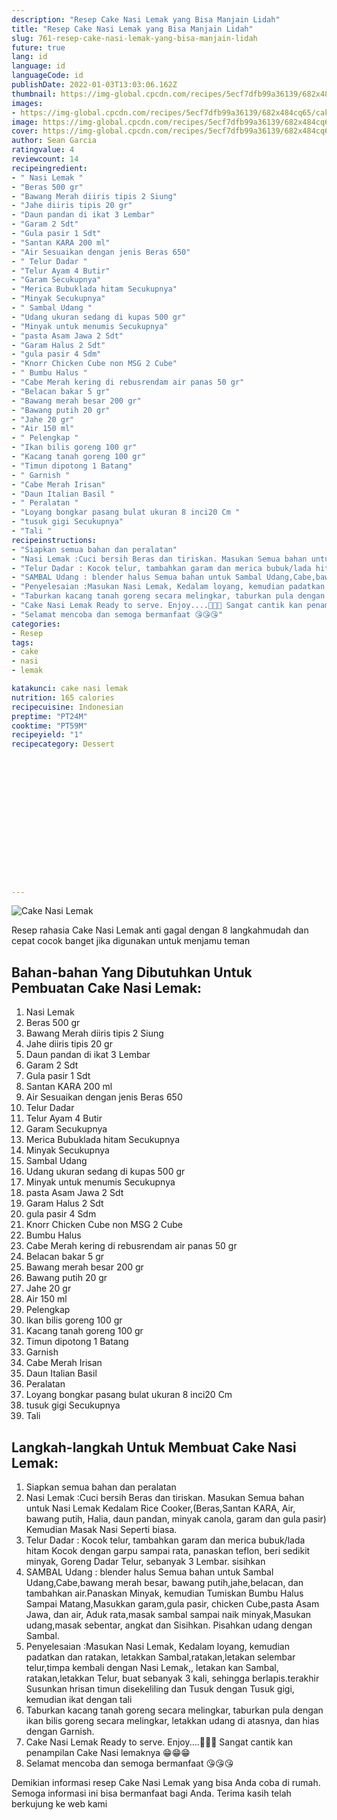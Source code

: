 ```yaml
---
description: "Resep Cake Nasi Lemak yang Bisa Manjain Lidah"
title: "Resep Cake Nasi Lemak yang Bisa Manjain Lidah"
slug: 761-resep-cake-nasi-lemak-yang-bisa-manjain-lidah
future: true
lang: id
language: id
languageCode: id
publishDate: 2022-01-03T13:03:06.162Z 
thumbnail: https://img-global.cpcdn.com/recipes/5ecf7dfb99a36139/682x484cq65/cake-nasi-lemak-foto-resep-utama.png
images:
- https://img-global.cpcdn.com/recipes/5ecf7dfb99a36139/682x484cq65/cake-nasi-lemak-foto-resep-utama.png
image: https://img-global.cpcdn.com/recipes/5ecf7dfb99a36139/682x484cq65/cake-nasi-lemak-foto-resep-utama.png
cover: https://img-global.cpcdn.com/recipes/5ecf7dfb99a36139/682x484cq65/cake-nasi-lemak-foto-resep-utama.png
author: Sean Garcia
ratingvalue: 4
reviewcount: 14
recipeingredient:
- " Nasi Lemak "
- "Beras 500 gr"
- "Bawang Merah diiris tipis 2 Siung"
- "Jahe diiris tipis 20 gr"
- "Daun pandan di ikat 3 Lembar"
- "Garam 2 Sdt"
- "Gula pasir 1 Sdt"
- "Santan KARA 200 ml"
- "Air Sesuaikan dengan jenis Beras 650"
- " Telur Dadar "
- "Telur Ayam 4 Butir"
- "Garam Secukupnya"
- "Merica Bubuklada hitam Secukupnya"
- "Minyak Secukupnya"
- " Sambal Udang "
- "Udang ukuran sedang di kupas 500 gr"
- "Minyak untuk menumis Secukupnya"
- "pasta Asam Jawa 2 Sdt"
- "Garam Halus 2 Sdt"
- "gula pasir 4 Sdm"
- "Knorr Chicken Cube non MSG 2 Cube"
- " Bumbu Halus "
- "Cabe Merah kering di rebusrendam air panas 50 gr"
- "Belacan bakar 5 gr"
- "Bawang merah besar 200 gr"
- "Bawang putih 20 gr"
- "Jahe 20 gr"
- "Air 150 ml"
- " Pelengkap "
- "Ikan bilis goreng 100 gr"
- "Kacang tanah goreng 100 gr"
- "Timun dipotong 1 Batang"
- " Garnish "
- "Cabe Merah Irisan"
- "Daun Italian Basil "
- " Peralatan "
- "Loyang bongkar pasang bulat ukuran 8 inci20 Cm "
- "tusuk gigi Secukupnya"
- "Tali "
recipeinstructions:
- "Siapkan semua bahan dan peralatan"
- "Nasi Lemak :Cuci bersih Beras dan tiriskan. Masukan Semua bahan untuk Nasi Lemak Kedalam Rice Cooker,(Beras,Santan KARA, Air, bawang putih, Halia, daun pandan, minyak canola, garam dan gula pasir) Kemudian Masak Nasi Seperti biasa."
- "Telur Dadar : Kocok telur, tambahkan garam dan merica bubuk/lada hitam Kocok dengan garpu sampai rata, panaskan teflon, beri sedikit minyak, Goreng Dadar Telur, sebanyak 3 Lembar. sisihkan"
- "SAMBAL Udang : blender halus Semua bahan untuk Sambal Udang,Cabe,bawang merah besar, bawang putih,jahe,belacan, dan tambahkan air.Panaskan Minyak, kemudian Tumiskan Bumbu Halus Sampai Matang,Masukkan garam,gula pasir, chicken Cube,pasta Asam Jawa, dan air, Aduk rata,masak sambal sampai naik minyak,Masukan udang,masak sebentar, angkat dan Sisihkan. Pisahkan udang dengan Sambal."
- "Penyelesaian :Masukan Nasi Lemak, Kedalam loyang, kemudian padatkan dan ratakan, letakkan Sambal,ratakan,letakan selembar telur,timpa kembali dengan Nasi Lemak,, letakan kan Sambal, ratakan,letakkan Telur, buat sebanyak 3 kali, sehingga berlapis.terakhir Susunkan hrisan timun disekeliling dan Tusuk dengan Tusuk gigi, kemudian ikat dengan tali"
- "Taburkan kacang tanah goreng secara melingkar, taburkan pula dengan ikan bilis goreng secara melingkar, letakkan udang di atasnya, dan hias dengan Garnish."
- "Cake Nasi Lemak Ready to serve. Enjoy....🤤🤤🤤 Sangat cantik kan penampilan Cake Nasi lemaknya 😁😁😁"
- "Selamat mencoba dan semoga bermanfaat 😘😘😘"
categories:
- Resep
tags:
- cake
- nasi
- lemak

katakunci: cake nasi lemak 
nutrition: 165 calories
recipecuisine: Indonesian
preptime: "PT24M"
cooktime: "PT59M"
recipeyield: "1"
recipecategory: Dessert


     
    
    
    
    
    
    
    
    
    
    
      
    
---
```



![Cake Nasi Lemak](https://img-global.cpcdn.com/recipes/5ecf7dfb99a36139/682x484cq65/cake-nasi-lemak-foto-resep-utama.png)

Resep rahasia Cake Nasi Lemak  anti gagal dengan 8 langkahmudah dan cepat cocok banget jika digunakan untuk menjamu teman

<!--inarticleads1-->

## Bahan-bahan Yang Dibutuhkan Untuk Pembuatan Cake Nasi Lemak:

1.  Nasi Lemak 
1. Beras 500 gr
1. Bawang Merah diiris tipis 2 Siung
1. Jahe diiris tipis 20 gr
1. Daun pandan di ikat 3 Lembar
1. Garam 2 Sdt
1. Gula pasir 1 Sdt
1. Santan KARA 200 ml
1. Air Sesuaikan dengan jenis Beras 650
1.  Telur Dadar 
1. Telur Ayam 4 Butir
1. Garam Secukupnya
1. Merica Bubuklada hitam Secukupnya
1. Minyak Secukupnya
1.  Sambal Udang 
1. Udang ukuran sedang di kupas 500 gr
1. Minyak untuk menumis Secukupnya
1. pasta Asam Jawa 2 Sdt
1. Garam Halus 2 Sdt
1. gula pasir 4 Sdm
1. Knorr Chicken Cube non MSG 2 Cube
1.  Bumbu Halus 
1. Cabe Merah kering di rebusrendam air panas 50 gr
1. Belacan bakar 5 gr
1. Bawang merah besar 200 gr
1. Bawang putih 20 gr
1. Jahe 20 gr
1. Air 150 ml
1.  Pelengkap 
1. Ikan bilis goreng 100 gr
1. Kacang tanah goreng 100 gr
1. Timun dipotong 1 Batang
1.  Garnish 
1. Cabe Merah Irisan
1. Daun Italian Basil 
1.  Peralatan 
1. Loyang bongkar pasang bulat ukuran 8 inci20 Cm 
1. tusuk gigi Secukupnya
1. Tali 



<!--inarticleads2-->

## Langkah-langkah Untuk Membuat Cake Nasi Lemak:

1. Siapkan semua bahan dan peralatan
1. Nasi Lemak :Cuci bersih Beras dan tiriskan. Masukan Semua bahan untuk Nasi Lemak Kedalam Rice Cooker,(Beras,Santan KARA, Air, bawang putih, Halia, daun pandan, minyak canola, garam dan gula pasir) Kemudian Masak Nasi Seperti biasa.
1. Telur Dadar : Kocok telur, tambahkan garam dan merica bubuk/lada hitam Kocok dengan garpu sampai rata, panaskan teflon, beri sedikit minyak, Goreng Dadar Telur, sebanyak 3 Lembar. sisihkan
1. SAMBAL Udang : blender halus Semua bahan untuk Sambal Udang,Cabe,bawang merah besar, bawang putih,jahe,belacan, dan tambahkan air.Panaskan Minyak, kemudian Tumiskan Bumbu Halus Sampai Matang,Masukkan garam,gula pasir, chicken Cube,pasta Asam Jawa, dan air, Aduk rata,masak sambal sampai naik minyak,Masukan udang,masak sebentar, angkat dan Sisihkan. Pisahkan udang dengan Sambal.
1. Penyelesaian :Masukan Nasi Lemak, Kedalam loyang, kemudian padatkan dan ratakan, letakkan Sambal,ratakan,letakan selembar telur,timpa kembali dengan Nasi Lemak,, letakan kan Sambal, ratakan,letakkan Telur, buat sebanyak 3 kali, sehingga berlapis.terakhir Susunkan hrisan timun disekeliling dan Tusuk dengan Tusuk gigi, kemudian ikat dengan tali
1. Taburkan kacang tanah goreng secara melingkar, taburkan pula dengan ikan bilis goreng secara melingkar, letakkan udang di atasnya, dan hias dengan Garnish.
1. Cake Nasi Lemak Ready to serve. Enjoy....🤤🤤🤤 Sangat cantik kan penampilan Cake Nasi lemaknya 😁😁😁
1. Selamat mencoba dan semoga bermanfaat 😘😘😘




Demikian informasi  resep Cake Nasi Lemak   yang bisa Anda coba di rumah. Semoga informasi ini bisa bermanfaat bagi Anda. Terima kasih telah berkujung ke web kami
